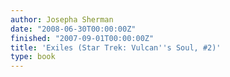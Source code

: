 ```yaml
---
author: Josepha Sherman
date: "2008-06-30T00:00:00Z"
finished: "2007-09-01T00:00:00Z"
title: 'Exiles (Star Trek: Vulcan''s Soul, #2)'
type: book
---
```

